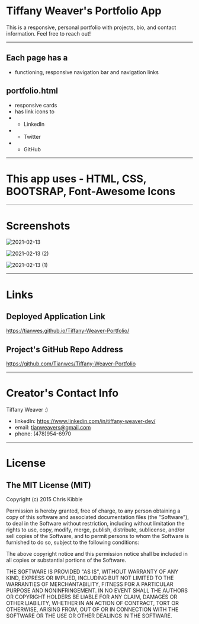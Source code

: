 # Tiffany Weaver's Portfolio App

This is a responsive, personal portfolio with projects, bio, and contact information.  Feel free to reach out!

-----------

## Each page has a
- functioning, responsive navigation bar and navigation links

## portfolio.html
- responsive cards 
- has link icons to
- - LinkedIn
- - Twitter
- - GitHub 

----------

# This app uses - HTML, CSS, BOOTSRAP, Font-Awesome Icons

----------

# Screenshots

![2021-02-13](https://user-images.githubusercontent.com/72744783/107862222-66087480-6e19-11eb-9989-c6139c7e7042.png)


![2021-02-13 (2)](https://user-images.githubusercontent.com/72744783/107862225-67d23800-6e19-11eb-9e1f-591f8fc55adb.png)


![2021-02-13 (1)](https://user-images.githubusercontent.com/72744783/107862227-699bfb80-6e19-11eb-9d7b-fd0f265d82b5.png)


----------

# Links

## Deployed Application Link
https://tianwes.github.io/Tiffany-Weaver-Portfolio/

## Project's GitHub Repo Address
https://github.com/Tianwes/Tiffany-Weaver-Portfolio

----------
# Creator's Contact Info
Tiffany Weaver :)
- linkedIn: https://www.linkedin.com/in/tiffany-weaver-dev/
- email: tianweavers@gmail.com
- phone: (478)954-6970

------------
# License

## The MIT License (MIT)

Copyright (c) 2015 Chris Kibble

Permission is hereby granted, free of charge, to any person obtaining a copy of this software and associated documentation files (the "Software"), to deal in the Software without restriction, including without limitation the rights to use, copy, modify, merge, publish, distribute, sublicense, and/or sell copies of the Software, and to permit persons to whom the Software is furnished to do so, subject to the following conditions:

The above copyright notice and this permission notice shall be included in all copies or substantial portions of the Software.

THE SOFTWARE IS PROVIDED "AS IS", WITHOUT WARRANTY OF ANY KIND, EXPRESS OR IMPLIED, INCLUDING BUT NOT LIMITED TO THE WARRANTIES OF MERCHANTABILITY, FITNESS FOR A PARTICULAR PURPOSE AND NONINFRINGEMENT. IN NO EVENT SHALL THE AUTHORS OR COPYRIGHT HOLDERS BE LIABLE FOR ANY CLAIM, DAMAGES OR OTHER LIABILITY, WHETHER IN AN ACTION OF CONTRACT, TORT OR OTHERWISE, ARISING FROM, OUT OF OR IN CONNECTION WITH THE SOFTWARE OR THE USE OR OTHER DEALINGS IN THE SOFTWARE.
